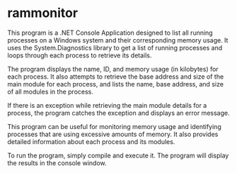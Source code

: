 # rammonitor
This program is a .NET Console Application designed to list all running processes on a Windows system and their corresponding memory usage. It uses the System.Diagnostics library to get a list of running processes and loops through each process to retrieve its details.

The program displays the name, ID, and memory usage (in kilobytes) for each process. It also attempts to retrieve the base address and size of the main module for each process, and lists the name, base address, and size of all modules in the process.

If there is an exception while retrieving the main module details for a process, the program catches the exception and displays an error message.

This program can be useful for monitoring memory usage and identifying processes that are using excessive amounts of memory. It also provides detailed information about each process and its modules.

To run the program, simply compile and execute it. The program will display the results in the console window.
